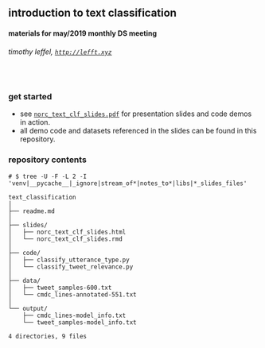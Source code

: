 ## introduction to text classification 
#### materials for may/2019 monthly DS meeting 
###### timothy leffel, [`http://lefft.xyz`](http://lefft.xyz)

<br>

### get started 

- see [`norc_text_clf_slides.pdf`](slides/norc_text_clf_slides.pdf) for presentation slides and code demos in action. 
- all demo code and datasets referenced in the slides can be found in this repository. 



### repository contents 

```
# $ tree -U -F -L 2 -I 'venv|__pycache__|_ignore|stream_of*|notes_to*|libs|*_slides_files' 

text_classification
│
├── readme.md
│
├── slides/
│   ├── norc_text_clf_slides.html
│   └── norc_text_clf_slides.rmd
│
├── code/
│   ├── classify_utterance_type.py
│   └── classify_tweet_relevance.py
│
├── data/
│   ├── tweet_samples-600.txt
│   └── cmdc_lines-annotated-551.txt
│
└── output/
    ├── cmdc_lines-model_info.txt
    └── tweet_samples-model_info.txt

4 directories, 9 files
```

